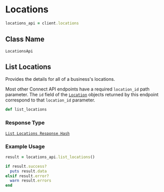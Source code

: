 # Locations

```ruby
locations_api = client.locations
```

## Class Name

`LocationsApi`

## List Locations

Provides the details for all of a business's locations.

Most other Connect API endpoints have a required `location_id` path parameter.
The `id` field of the [`Location`](#type-location) objects returned by this
endpoint correspond to that `location_id` parameter.

```ruby
def list_locations
```

### Response Type

[`List Locations Response Hash`](/doc/models/list-locations-response.md)

### Example Usage

```ruby
result = locations_api.list_locations()

if result.success?
  puts result.data
elsif result.error?
  warn result.errors
end
```

